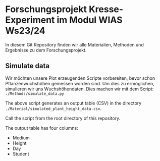 # Forschungsprojekt Kresse-Experiment im Modul WIAS Ws23/24

In diesem Git Repository finden wir alle Materialien, Methoden und Ergebnisse
zu dem Forschungsprojekt.

## Simulate data

Wir möchten unsere Plot erzeugenden Scripte vorbereiten, bevor schon
Pflanzenwuchshöhen gemessen worden sind. Um dies zu ermöglichen, simulieren wir
uns Wuchshöhendaten. Dies machen wir mit dem Script:
`./Methods/simulate_data.py`

The above script generates an output table (CSV) in the directory
`./Material/simulated_plant_height_data.csv`. 

Call the script from the root directory of this repository.

The output table has four columns:
* Medium
* Height
* Day
* Student
